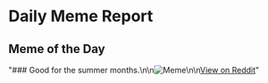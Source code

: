 # Daily Meme Report

## Meme of the Day
"### Good for the summer months.\n\n![Meme](https://i.redd.it/ax07c7n5kdxd1.png)\n\n[View on Reddit](https://redd.it/1gdn0mr)"
